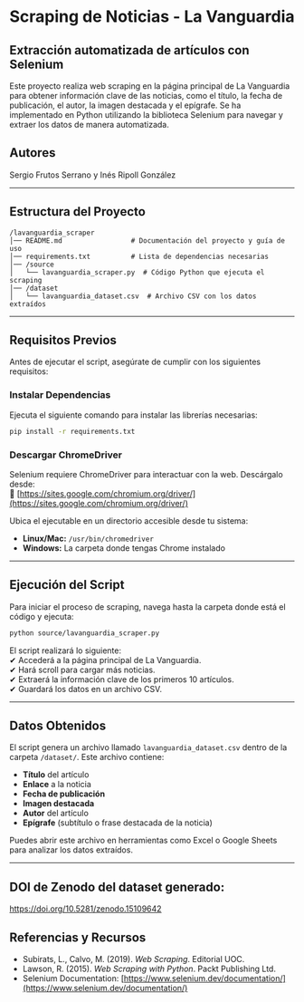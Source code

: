 # Scraping de Noticias - La Vanguardia  
## Extracción automatizada de artículos con Selenium  

Este proyecto realiza web scraping en la página principal de La Vanguardia para obtener información clave de las noticias, como el título, la fecha de publicación, el autor, la imagen destacada y el epígrafe. Se ha implementado en Python utilizando la biblioteca Selenium para navegar y extraer los datos de manera automatizada.  

## Autores  
Sergio Frutos Serrano y Inés Ripoll González

---

## Estructura del Proyecto  

```
/lavanguardia_scraper
│── README.md                 # Documentación del proyecto y guía de uso
│── requirements.txt          # Lista de dependencias necesarias
│── /source
│   └── lavanguardia_scraper.py  # Código Python que ejecuta el scraping
│── /dataset
│   └── lavanguardia_dataset.csv  # Archivo CSV con los datos extraídos
```  

---

## Requisitos Previos  

Antes de ejecutar el script, asegúrate de cumplir con los siguientes requisitos:  

### Instalar Dependencias  

Ejecuta el siguiente comando para instalar las librerías necesarias:  

```bash
pip install -r requirements.txt
```  

### Descargar ChromeDriver  

Selenium requiere ChromeDriver para interactuar con la web. Descárgalo desde:  
🔗 [https://sites.google.com/chromium.org/driver/](https://sites.google.com/chromium.org/driver/)  

Ubica el ejecutable en un directorio accesible desde tu sistema:  
- **Linux/Mac:** `/usr/bin/chromedriver`  
- **Windows:** La carpeta donde tengas Chrome instalado  

---

## Ejecución del Script  

Para iniciar el proceso de scraping, navega hasta la carpeta donde está el código y ejecuta:  

```bash
python source/lavanguardia_scraper.py
```  

El script realizará lo siguiente:  
✔ Accederá a la página principal de La Vanguardia.  
✔ Hará scroll para cargar más noticias.  
✔ Extraerá la información clave de los primeros 10 artículos.  
✔ Guardará los datos en un archivo CSV.  

---

## Datos Obtenidos  

El script genera un archivo llamado `lavanguardia_dataset.csv` dentro de la carpeta `/dataset/`. Este archivo contiene:  

- **Título** del artículo  
- **Enlace** a la noticia  
- **Fecha de publicación**  
- **Imagen destacada**  
- **Autor** del artículo  
- **Epígrafe** (subtítulo o frase destacada de la noticia)  

Puedes abrir este archivo en herramientas como Excel o Google Sheets para analizar los datos extraídos.  

---

## DOI de Zenodo del dataset generado:
https://doi.org/10.5281/zenodo.15109642


## Referencias y Recursos  

- Subirats, L., Calvo, M. (2019). _Web Scraping_. Editorial UOC.  
- Lawson, R. (2015). _Web Scraping with Python_. Packt Publishing Ltd.  
- Selenium Documentation: [https://www.selenium.dev/documentation/](https://www.selenium.dev/documentation/)  

